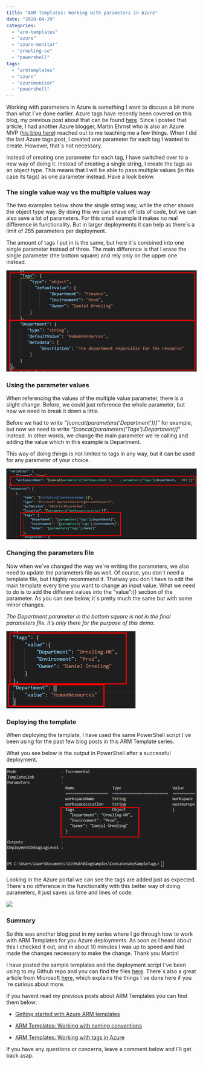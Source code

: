 ```yaml
---
title: "ARM Templates: Working with parameters in Azure"
date: "2020-04-29"
categories: 
  - "arm-templates"
  - "azure"
  - "azure-monitor"
  - "orneling-se"
  - "powershell"
tags: 
  - "armtemplates"
  - "azure"
  - "azuremonitor"
  - "powershell"
---
```


Working with parameters in Azure is something I want to discuss a bit more than what I´ve done earlier. Azure tags have recently been covered on this blog, my previous post about that can be found [here](https://blog.orneling.se/2020/04/arm-templates-working-with-tags-in-azure/). Since I posted that article, I had another Azure blogger, Martin Ehrnst who is also an Azure MVP ([his blog here](https://adatum.no/)) reached out to me teaching me a few things. When I did the last Azure tags post, I created one parameter for each tag I wanted to create. However, that´s not necessary.

Instead of creating one parameter for each tag, I have switched over to a new way of doing it. Instead of creating a single string, I create the tags as an object type. This means that I will be able to pass multiple values (in this case its tags) as one parameter instead. Have a look below.

### **The single value way vs the multiple values way**

The two examples below show the single string way, while the other shows the object type way. By doing this we can shave off lots of code, but we can also save a lot of parameters. For this small example it makes no real difference in functionality. But in larger deployments it can help as there´s a limit of 255 parameters per deployment.

The amount of tags I put in is the same, but here it´s combined into one single parameter instead of three. The main difference is that I erase the single parameter (the bottom square) and rely only on the upper one instead.

![](images/1.png)

### **Using the parameter values**

When referencing the values of the multiple value parameter, there is a slight change. Before, we could just reference the whole parameter, but now we need to break it down a little.

Before we had to write _“\[concat(parameters(‘Department’))\]”_ for example, but now we need to write _“\[concat(parameters(‘Tags’).Department)\]”_ instead. In other words, we change the main parameter we´re calling and adding the value which in this example is Department.

This way of doing things is not limited to tags in any way, but it can be used for any parameter of your choice.

![](images/2.png)

### **Changing the parameters file**

Now when we´ve changed the way we´re writing the parameters, we also need to update the parameters file as well. Of course, you don´t need a template file, but I highly recommend it. Thatway you don´t have to edit the main template every time you want to change an input value. What we need to do is to add the different values into the “value”:{} section of the parameter. As you can see below, it´s pretty much the same but with some minor changes.

_The Department parameter in the bottom square is not in the final parameters file. It´s only there for the purpose of this demo._

![](images/3.png)

### **Deploying the template**

When deploying the template, I have used the same PowerShell script I´ve been using for the past few blog posts in this ARM Template series.

What you see below is the output in PowerShell after a successful deployment.

![](images/4.png)

Looking in the Azure portal we can see the tags are added just as expected. There´s no difference in the functionality with this better way of doing parameters, it just saves us time and lines of code.

![](https://i1.wp.com/media.orneling.se/2020/04/5.png?fit=1024%2C414&ssl=1)

### **Summary**

So this was another blog post in my series where I go through how to work with ARM Templates for you Azure deployments. As soon as I heard about this I checked it out, and in about 10 minutes I was up to speed and had made the changes necessary to make the change. Thank you Martin!

I have posted the sample templates and the deployment script I´ve been using to my Github repo and you can find the files [here](https://github.com/DanielOrneling/BlogSamples/tree/master/ConcatenateSampleTags). There´s also a great article from Microsoft [here](https://docs.microsoft.com/en-us/azure/architecture/building-blocks/extending-templates/objects-as-parameters), which explains the things I´ve done here if you´re curious about more.

If you havent read my previous posts about ARM Templates you can find them below:

- [Getting started with Azure ARM templates](https://blog.orneling.se/2020/03/getting-started-with-azure-arm-templates/)

- [ARM Templates: Working with naming conventions](https://blog.orneling.se/2020/03/arm-templates-working-with-naming-conventions/)

- [ARM Templates: Working with tags in Azure](https://blog.orneling.se/2020/04/arm-templates-working-with-tags-in-azure/)

If you have any questions or concerns, leave a comment below and I´ll get back asap.
